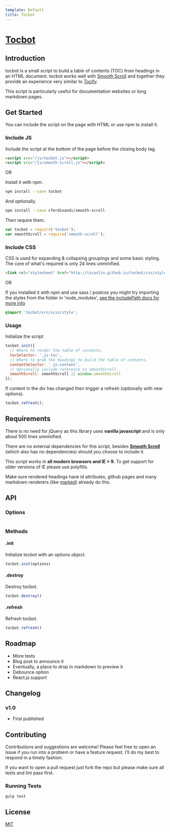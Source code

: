 ```yaml
---
template: Default
title: Tocbot
---
```


<h1 class="display--none"><a href="http://tscanlin.github.io/tocbot">Tocbot</a></h1>

<h2 id="introduction" class="hard flush">Introduction</h2>

tocbot is a small script to build a table of contents (TOC) from headings in an HTML document. tocbot works well with [Smooth Scroll](https://github.com/cferdinandi/smooth-scroll) and together they provide an experience very similar to [Tocify](http://gregfranko.com/jquery.tocify.js/).

This script is particularly useful for documentation websites or long markdown pages.


## Get Started

You can include the script on the page with HTML or use npm to install it.


### Include JS

Include the script at the bottom of the page before the closing body tag.

```html
<script src="/js/tocbot.js"></script>
<script src="/js/smooth-scroll.js"></script>
```

OR

Install it with npm.

```sh
npm install --save tocbot
```

And optionally.

```sh
npm install --save cferdinandi/smooth-scroll
```

Then require them.

```javascript
var tocbot = require('tocbot');
var smoothScroll = require('smooth-scroll');
```


### Include CSS

CSS is used for expanding & collapsing groupings and some basic styling. The core of what's required is only 24 lines unminified.

```html
<link rel="stylesheet" href="http://tscanlin.github.io/tocbot/css/style.css">
```

OR

If you installed it with npm and use sass / postcss you might try importing the styles from the folder in 'node_modules', [see the includePath docs for more info](https://github.com/sass/node-sass#includepaths)

```scss
@import 'tocbot/src/scss/style';
```


### Usage

Initialize the script

```javascript
tocbot.init({
  // Where to render the table of contents.
  tocSelector: '.js-toc',
  // Where to grab the headings to build the table of contents.
  contentSelector: '.js-content',
  // Optionally include reference to smoothScroll.
  smoothScroll: smoothScroll || window.smoothScroll
});
```

If content in the div has changed then trigger a refresh (optionally with new options).

```javascript
tocbot.refresh();
```


## Requirements

There is no need for jQuery as this library uses **vanilla javascript** and is only about 500 lines unminified.

There are no external dependencies for this script, besides [**Smooth Scroll**](https://github.com/cferdinandi/smooth-scroll) (which also has no dependencies) should you choose to include it.

This script works in **all modern browsers and IE > 9**. To get support for older versions of IE please use polyfills.

Make sure rendered headings have id attributes, github pages and many markdown renderers (like [marked](https://github.com/chjj/marked)) already do this.


## API

### Options

```javascript

```

### Methods

#### .init

Initialize tocbot with an options object.

```javascript
tocbot.init(options)
```

#### .destroy

Destroy tocbot.

```javascript
tocbot.destroy()
```

#### .refresh

Refresh tocbot.

```javascript
tocbot.refresh()
```


## Roadmap

- More tests
- Blog post to announce it
- Eventually, a place to drop in markdown to preview it
- Debounce option
- React.js support


## Changelog

### v1.0
- First published


## Contributing

Contributions and suggestions are welcome! Please feel free to open an issue if you run into a problem or have a feature request. I'll do my best to respond in a timely fashion.

If you want to open a pull request just fork the repo but please make sure all tests and lint pass first.

### Running Tests

`gulp test`

[//]: # (FAQ)


## License

[MIT]('http://opensource.org/licenses/MIT')
